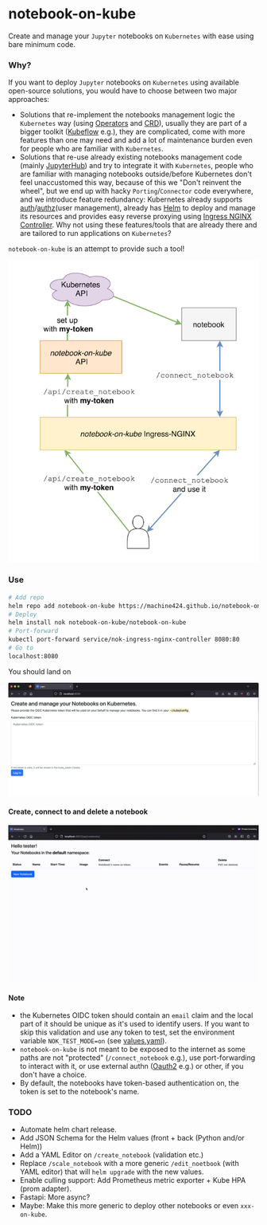 # notebook-on-kube

Create and manage your `Jupyter` notebooks on `Kubernetes` with ease using bare minimum code.

### Why?

If you want to deploy `Jupyter` notebooks on `Kubernetes` using available open-source solutions, you would have to choose between two major approaches:

- Solutions that re-implement the notebooks management logic the `Kubernetes` way (using [Operators](https://kubernetes.io/docs/concepts/extend-kubernetes/operator/) and [CRD](https://kubernetes.io/docs/concepts/extend-kubernetes/api-extension/custom-resources/)),
usually they are part of a bigger toolkit ([Kubeflow](https://www.kubeflow.org) e.g.), they are complicated, come with more features than one may need and add a lot of maintenance burden even for people who are familiar with `Kubernetes`.
- Solutions that re-use already existing notebooks management code (mainly [JupyterHub](https://jupyter.org/hub)) and try to integrate it with `Kubernetes`,
people who are familiar with managing notebooks outside/before Kubernetes don't feel unaccustomed this way, because of this we "Don't reinvent the wheel", but we end up with
hacky `Porting`/`Connector` code everywhere, and we introduce feature redundancy: Kubernetes already supports [auth](https://kubernetes.io/docs/reference/access-authn-authz/authentication/)/[authz](https://kubernetes.io/docs/reference/access-authn-authz/authorization/)(user management),
already has [Helm](https://helm.sh) to deploy and manage its resources and provides easy reverse proxying using [Ingress NGINX Controller](https://github.com/kubernetes/ingress-nginx). Why not using these features/tools that are already there and are tailored to run applications on `Kubernetes`?

`notebook-on-kube` is an attempt to provide such a tool!

<p align="center">
  <img src="artwork/notebook-on-kube.drawio.png" />
</p>

### Use

```bash
# Add repo
helm repo add notebook-on-kube https://machine424.github.io/notebook-on-kube
# Deploy
helm install nok notebook-on-kube/notebook-on-kube
# Port-forward
kubectl port-forward service/nok-ingress-nginx-controller 8080:80
# Go to
localhost:8080
```

You should land on

<p align="center">
  <img src="artwork/login.png" />
</p>

#### Create, connect to and delete a notebook

<p align="center">
  <img src="artwork/create-notebook.gif" />
</p>

#### Note

- the Kubernetes OIDC token should contain an `email` claim and the local part of it should be unique as it's used to identify users.
If you want to skip this validation and use any token to test, set the environment variable `NOK_TEST_MODE=on` (see [values.yaml](deploy/notebook-on-kube/values.yaml)).
- `notebook-on-kube` is not meant to be exposed to the internet as some paths are not "protected" (`/connect_notebook` e.g.),
use port-forwarding to interact with it, or use external authn ([Oauth2](https://kubernetes.github.io/ingress-nginx/examples/auth/oauth-external-auth/) e.g.) or other, if you don't have a choice.
- By default, the notebooks have token-based authentication on, the token is set to the notebook's name.

### TODO
- Automate helm chart release.
- Add JSON Schema for the Helm values (front + back (Python and/or Helm))
- Add a YAML Editor on `/create_notebook` (validation etc.)
- Replace `/scale_notebook` with a more generic `/edit_noetbook` (with YAML editor) that will `helm upgrade` with the new values.
- Enable culling support: Add Prometheus metric exporter + Kube HPA (prom adapter).
- Fastapi: More async?
- Maybe: Make this more generic to deploy other notebooks or even `xxx-on-kube`.
